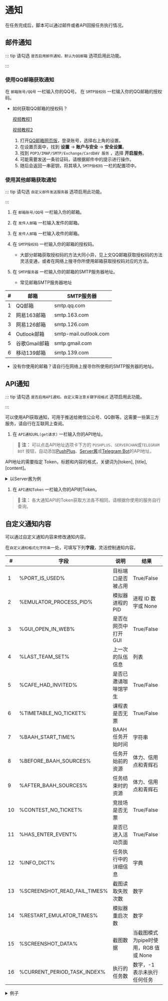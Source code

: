 # 通知

在任务完成后，脚本可以通过邮件或者API回报任务执行情况。

## 邮件通知
::: tip
请勾选 `是否启用邮件通知，默认为QQ邮箱` 选项启用此功能。

:::

### 使用QQ邮箱获取通知
在 `邮箱账号/QQ号` 一栏输入你的QQ号。
在 `SMTP授权码` 一栏输入你的QQ邮箱的授权码。
- 如何获取QQ邮箱的授权码？
  
  [视频教程1](https://www.bilibili.com/video/BV16z4y1D74s/)

  [视频教程2](https://www.bilibili.com/video/BV1ZxfGYSEVr?t=1699.2)

  1. 打开[QQ邮箱网页版](https://mail.qq.com/)，登录账号，选择右上角的设置。
  2. 在设置页面中，找到 **设置** -> **账户与安全** -> **安全设置**。
  3. 找到 `POP3/IMAP/SMTP/Exchange/CardDAV 服务` ，选择 **开启服务**。
  4. 可能需要发送一条验证码，请根据邮件中的提示进行操作。
  5. 随后会返回一串密钥，将其填入 `SMTP授权码` 一栏的配置项中。

### 使用其他邮箱获取通知

::: tip
请勾选 `自定义邮件发送服务器` 选项启用此功能。

:::

1. 在 `邮箱账号/QQ号` 一栏输入你的邮箱。
2. 在 `发件人邮箱` 一栏输入发件的邮箱。
3. 在 `发件人邮箱` 一栏输入收件的邮箱。
4. 在 `SMTP授权码` 一栏输入你的邮箱的授权码。
   - 大部分邮箱获取授权码的方法大同小异，见上文QQ邮箱获取授权码的方法灵活变通，或者在网络上搜寻你所使用邮箱获取授权码对应的方法。
5. 在 `SMTP服务器` 一栏输入你的邮箱的SMTP服务器地址。

   - 常见邮箱SMTP服务器地址
   
| **#** | **邮箱**    | **SMTP服务器**              |
|-------|-----------|--------------------------|
| 1     | QQ邮箱      | smtp\.qq\.com            |
| 2     | 网易163邮箱   | smtp\.163\.com           |
| 3     | 网易126邮箱   | smtp\.126\.com           |
| 4     | Outlook邮箱 | smtp\-mail\.outlook\.com |
| 5     | 谷歌Gmail邮箱 | smtp\.gmail\.com         |
| 6     | 移动139邮箱   | smtp\.139\.com           |

   - 没有你使用的邮箱？请自行在网络上搜寻你所使用的SMTP服务器的地址。


## API通知

::: tip
请勾选 `是否启用API通知。自定义需注意关键字段格式` 选项启用此功能。

:::

可以使用API获取通知，可用于推送给微信公众号、QQ群等。这需要一些第三方服务，请自行在互联网上查阅。

1. 在 `API通知URL(get请求)` 一栏输入你的API地址。
> :memo: **注：** 可以点击API地址选项卡下方的 `PUSHPLUS`、`SERVERCHAN`或`TELEGRAM BOT` 按钮，自动添加[PushPlus](https://www.pushplus.plus/)、[Server酱](https://sct.ftqq.com/)或[Telegram Bot](https://t.me/BotFather)的API地址。

API地址的需要指定 Token，标题和内容的格式，关键词为[token], [title], [content]。

<details>
<summary>以Server酱为例</summary>

Server酱的API地址为：

```
https://sctapi.ftqq.com/<Token>.send?title=<标题>&desp=<内容>

```

因此在 `API通知URL(get请求)` 一栏输入：

```
https://sctapi.ftqq.com/[token].send?title=[title]&desp=[content]

```

</details>

1. 在 `API通知Token` 一栏输入你的API的Token。
> :memo: **注：** 各大通知API的Token获取方法各不相同，请根据你使用的服务自行查询。

## 自定义通知内容

可以通过自定义通知内容来修改通知内容。

在`自定义通知格式化字符串`一处，可填写下列**字段**，灵活控制通知内容。


| **#** | **字段**                          | **说明**       | **结果**                    |
|-------|---------------------------------|--------------|---------------------------|
| 1     | %PORT\_IS\_USED%                | 目标端口是否被占用    | True/False                |
| 2     | %EMULATOR\_PROCESS\_PID%        | 模拟器进程的 PID   | 进程 ID 数字或 None            |
| 3     | %GUI\_OPEN\_IN\_WEB%            | 是否在网页中打开 GUI | True/False                |
| 4     | %LAST\_TEAM\_SET%               | 上一次的队伍信息     | 列表                        |
| 5     | %CAFE\_HAD\_INVITED%            | 是否已邀请咖啡馆学生   | True/False                |
| 6     | %TIMETABLE\_NO\_TICKET%         | 课程表是否无票      | True/False                |
| 7     | %BAAH\_START\_TIME%             | BAAH 任务开始时间  | 字符串                       |
| 8     | %BEFORE\_BAAH\_SOURCES%         | 任务开始前的资源     | 体力、信用点和青辉石                |
| 9     | %AFTER\_BAAH\_SOURCES%          | 任务结束时的资源     | 体力、信用点和青辉石                |
| 10    | %CONTEST\_NO\_TICKET%           | 竞技场是否无票      | True/False                |
| 11    | %HAS\_ENTER\_EVENT%             | 是否已进入活动页面    | True/False                |
| 12    | %INFO\_DICT%                    | 任务执行中的详细信息   | 字典                        |
| 13    | %SCREENSHOT\_READ\_FAIL\_TIMES% | 截图读取失败次数     | 数字                        |
| 14    | %RESTART\_EMULATOR\_TIMES%      | 模拟器重启次数      | 数字                        |
| 15    | %SCREENSHOT\_DATA%              | 截图数据         | 当截图模式为pipe时使用，RGB 值或 None |
| 16    | %CURRENT\_PERIOD\_TASK\_INDEX%  | 执行的任务数   | 数字，\-1 表示未执行任何任务          |

<details>
<summary>例子</summary>

输入内容：

``` 
任务执行完毕！
模拟器PID：%EMULATOR_PROCESS_PID%
任务开始时间：%BAAH_START_TIME%
任务开始前的资源：%BEFORE_BAAH_SOURCES%
任务结束时的资源：%AFTER_BAAH_SOURCES%
执行的任务数量：%CURRENT_PERIOD_TASK_INDEX%

```
回报内容：

![邮件回报](/img/notification/customize_email_content_1.png)

</details>
